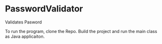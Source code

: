 # PasswordValidator
Validates Pasword


To run the program, clone the Repo. Build the project and run the main class as Java applicaiton.
